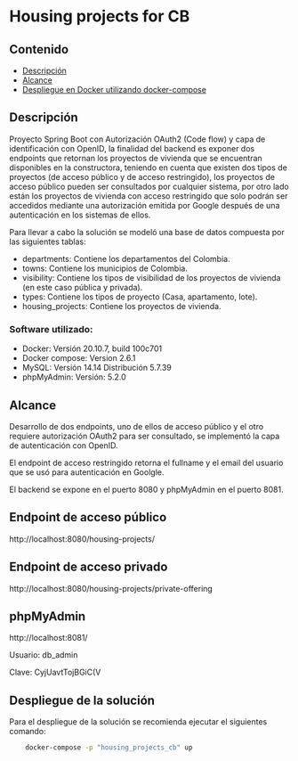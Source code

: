 # Housing projects for CB

## Contenido
  * [Descripción](#descripcion) 
  * [Alcance](#alcance)
  * [Despliegue en Docker utilizando docker-compose](#despliegue)
  
<a name="descripcion"></a>
## Descripción
Proyecto Spring Boot con Autorización OAuth2 (Code flow) y capa de identificación con OpenID, la finalidad del backend es exponer dos endpoints que retornan los proyectos de vivienda que se encuentran disponibles en la constructora, teniendo en cuenta que existen dos tipos de proyectos (de acceso público y de acceso restringido), los proyectos de acceso público pueden ser consultados por cualquier sistema, por otro lado están los proyectos de vivienda con acceso restringido que solo podrán ser accedidos mediante una autorización emitida por Google después de una autenticación en los sistemas de ellos.

Para llevar a cabo la solución se modeló una base de datos compuesta por las siguientes tablas:

* departments: Contiene los departamentos del Colombia.
* towns: Contiene los municipios de Colombia.
* visibility: Contiene los tipos de visibilidad de los proyectos de vivienda (en este caso pública y privada).
* types: Contiene los tipos de proyecto (Casa, apartamento, lote).
* housing_projects: Contiene los proyectos de vivienda.

### Software utilizado:

* Docker: Versión 20.10.7, build 100c701
* Docker compose: Version 2.6.1
* MySQL: Versión 14.14 Distribución 5.7.39
* phpMyAdmin: Versión: 5.2.0

<a name="prerrequisitos"></a>

<a name="alcance"></a>
## Alcance

Desarrollo de dos endpoints, uno de ellos de acceso público y el otro requiere autorización OAuth2 para ser  consultado, se implementó la capa de autenticación con OpenID.

El endpoint de acceso restringido retorna el fullname y el email del usuario que se usó para autenticación en Goolgle.

El backend se expone en el puerto 8080 y phpMyAdmin en el puerto 8081.

## Endpoint de acceso público
http://localhost:8080/housing-projects/

## Endpoint de acceso privado
http://localhost:8080/housing-projects/private-offering

## phpMyAdmin
http://localhost:8081/

Usuario: db_admin

Clave: CyjUavtTojBGiC(V

<a name="despliegue"></a>
## Despliegue de la solución

Para el despliegue de la solución se recomienda ejecutar el siguientes comando:

```bash
    docker-compose -p "housing_projects_cb" up
```





